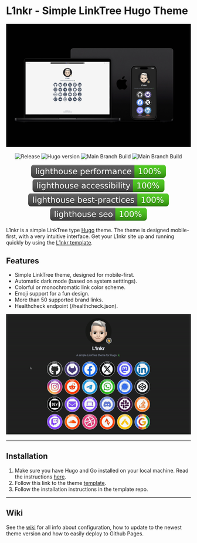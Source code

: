 # L1nkr - Simple LinkTree Hugo Theme
<p align="center">
  <img src="https://raw.githubusercontent.com/chrede88/l1nkr/main/images/screenshot.png" alt="L1nkr - Simple LinkTree Hugo Theme">
</p>

<p align="center">
  <img src="https://img.shields.io/github/v/release/chrede88/L1nkr?color=blue" alt="Release">
  <img src="https://img.shields.io/badge/min_Hugo-v0.119.0-blue" alt="Hugo version">
  <img src="https://github.com/chrede88/L1nkr/actions/workflows/testBuild.yml/badge.svg" alt="Main Branch Build">
  <img src="https://github.com/chrede88/L1nkr/actions/workflows/buildDeployLighthouse.yml/badge.svg" alt="Main Branch Build">
</p>
<p align="center">
  <img src="https://raw.githubusercontent.com/chrede88/l1nkr/main/lighthouse/lighthouse_performance.svg" alt="Performace">
  <img src="https://raw.githubusercontent.com/chrede88/l1nkr/main/lighthouse/lighthouse_accessibility.svg" alt="Accessibility">
  <img src="https://raw.githubusercontent.com/chrede88/l1nkr/main/lighthouse/lighthouse_best-practices.svg" alt="Best Practices">
  <img src="https://raw.githubusercontent.com/chrede88/l1nkr/main/lighthouse/lighthouse_seo.svg" alt="SEO">
</p>

L1nkr is a simple LinkTree type [Hugo](https://gohugo.io) theme. The theme is designed mobile-first, with a very intuitive interface. Get your L1nkr site up and running quickly by using the [L1nkr template](https://github.com/Chrede88/L1nkrTemplate).

## Features

- Simple LinkTree theme, designed for mobile-first.
- Automatic dark mode (based on system setttings).
- Colorful or monochromatic link color scheme.
- Emoji support for a fun design.
- More than 50 supported brand links.
- Healthcheck endpoint (/healthcheck.json).

<p align="center">
  <img src="https://raw.githubusercontent.com/chrede88/l1nkr/main/images/hovereffect.gif" alt="L1nkr - Simple LinkTree Hugo Theme">
</p>

---

## Installation

1) Make sure you have Hugo and Go installed on your local machine. Read the instructions [here](https://gohugo.io/installation/).
2) Follow this link to the theme [template](https://github.com/chrede88/L1nkrTemplate).
3) Follow the installation instructions in the template repo.

---

## Wiki

See the [wiki](https://github.com/chrede88/L1nkr/wiki) for all info about configuration, how to update to the newest theme version and how to easily deploy to Github Pages.